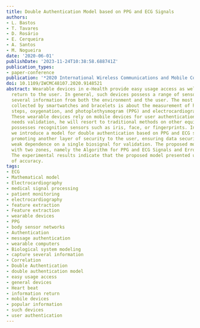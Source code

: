 ```yaml
---
title: Double Authentication Model based on PPG and ECG Signals
authors:
- L. Bastos
- T. Tavares
- D. Rosário
- E. Cerqueira
- A. Santos
- M. Nogueira
date: '2020-06-01'
publishDate: '2023-11-24T10:38:58.688741Z'
publication_types:
- paper-conference
publication: '*2020 International Wireless Communications and Mobile Computing (IWCMC)*'
doi: 10.1109/IWCMC48107.2020.9148521
abstract: Wearable devices in e-Health provide easy usage access as well as an information
  return to the user. In general, such devices possess a range of sensors that capture
  several information from both the environment and the user. The most popular information
  collected by smartwatches and bracelets is about the measurement of heartbeats,
  steps, oxygenation, and photoplethysmogram (PPG) and electrocardiogram (ECG) signals.
  These wearable devices rely on mobile devices for user authentication. If the user
  needs validation, he will resort to traditional methods on other equipment that
  possesses recognition sensors such as iris, face, or fingerprints. In this paper,
  we introduce a model for double authentication based on PPG and ECG signals for
  promoting another layer of security to the user, ensuring data security, and avoid
  weak dependence on a single biosignal for validation. The proposed model has a algorithm
  with two zones, namely the Algorithm for PPG and ECG Signals and Error Rate zones.
  The experimental results indicate that the proposed model presented up to 99.98%
  of accuracy.
tags:
- ECG
- Mathematical model
- Electrocardiography
- medical signal processing
- patient monitoring
- electrocardiography
- feature extraction
- Feature extraction
- wearable devices
- PPG
- body sensor networks
- Authentication
- message authentication
- wearable computers
- Biological system modeling
- capture several information
- Correlation
- Double Authentication
- double authentication model
- easy usage access
- general devices
- Heart beat
- information return
- mobile devices
- popular information
- such devices
- user authentication
---
```

